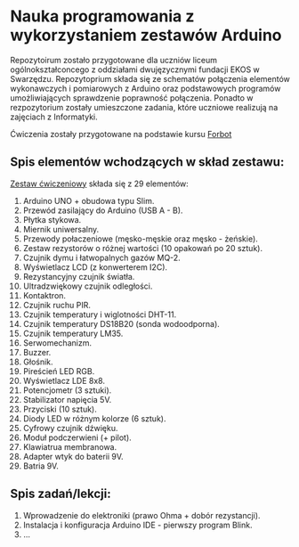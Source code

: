 # Nauka programowania z wykorzystaniem zestawów Arduino

Repozytoirum zostało przygotowane dla uczniów liceum ogólnokształconcego z oddziałami dwujęzycznymi fundacji EKOS w Swarzędzu.
Repozytoprium składa się ze schematów połączenia elementów wykonawczych i pomiarowych z Arduino oraz podstawowych programów umożliwiających sprawdzenie poprawność połączenia.
Ponadto w rezpozytorium zostały umieszczone zadania, które uczniowe realizują na zajęciach z Informatyki.

Ćwiczenia zostały przygotowane na podstawie kursu [Forbot](https://forbot.pl/blog/kurs-arduino-podstawy-programowania-spis-tresci-kursu-id5290)


## Spis elementów wchodzących w skład zestawu:
[Zestaw ćwiczeniowy](https://github.com/Arillos/Arduino/blob/main/Spis%20zawarto%C5%9Bci%20zestaw%C3%B3w.pdf) składa się z 29 elementów:
1. Arduino UNO + obudowa typu Slim.
2. Przewód zasilający do Arduino (USB A - B).
3. Płytka stykowa.
4. Miernik uniwersalny.
5. Przewody połaczeniowe (męsko-męskie oraz męsko - żeńskie).
6. Zestaw rezystorów o różnej wartości (10 opakowań po 20 sztuk).
7. Czujnik dymu i łatwopalnych gazów MQ-2.
8. Wyświetlacz LCD (z konwerterem I2C).
9. Rezystancyjny czujnik światła.
10. Ultradzwiękowy czujnik odległości.
11. Kontaktron.
12. Czujnik ruchu PIR.
13. Czujnik temperatury i wiglotności DHT-11.
14. Czujnik temperatury DS18B20 (sonda wodoodporna).
15. Czujnik temperatury LM35.
16. Serwomechanizm.
17. Buzzer.
18. Głośnik.
19. Pireścień LED RGB.
20. Wyświetlacz LDE 8x8.
21. Potencjometr (3 sztuki).
22. Stabilizator napięcia 5V.
23. Przyciski (10 sztuk).
24. Diody LED w różnym kolorze (6 sztuk).
25. Cyfrowy czujnik dźwięku.
26. Moduł podczerwieni (+ pilot).
27. Klawiatrua membranowa.
28. Adapter wtyk do baterii 9V.
29. Batria 9V.

## Spis zadań/lekcji:

1. Wprowadzenie do elektroniki (prawo Ohma + dobór rezystancji).
2. Instalacja i konfiguracja Arduino IDE - pierwszy program Blink.
3. ...





